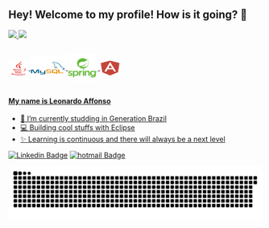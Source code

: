 ## Hey! Welcome to my profile! How is it going? 👋
 
 <div>
  <a href="https://github.com/leonardoaf2">
  <img height="180em" src="https://github-readme-stats.vercel.app/api?username=leonardoaf2&show_icons=true&theme=dark&include_all_commits=true&count_private=true"/>
  <img height="180em" src="https://github-readme-stats.vercel.app/api/top-langs/?username=leonardoaf2&layout=compact&langs_count=7&theme=dark"/>
</div>
 
 ##
 <div>
  <img align="center" alt="Leo-Java" height="30" width="40" src="https://raw.githubusercontent.com/devicons/devicon/master/icons/java/java-plain.svg">
  <img align="center" alt="Leo-Mysql"height="50" width="70" src="https://raw.githubusercontent.com/devicons/devicon/master/icons/mysql/mysql-original-wordmark.svg">
  <img align="center" alt="Leo-Spring" height="55" width="60" src="https://raw.githubusercontent.com/devicons/devicon/master/icons/spring/spring-original-wordmark.svg">
  <img align="center" alt="Leo-angularjs" height="30" width="40" src="https://raw.githubusercontent.com/devicons/devicon/master/icons/angularjs/angularjs-plain.svg">
 </div>

 ##
 
#### My name is Leonardo Affonso 

- 🚀 I’m currently studding in Generation Brazil
- 💻 Building cool stuffs with Eclipse
- ✨ Learning is continuous and there will always be a next level

[![Linkedin Badge](https://img.shields.io/badge/-Linkedin-blue?style=flat-square&labelColor=blue&logo=Linkedin&logoColor=white&link=https://www.linkedin.com/in/leonardo-affonso-503777215/)](https://www.linkedin.com/in/leonardo-affonso-503777215/) 
[![hotmail Badge](https://img.shields.io/badge/-Hotmail-c14438?style=flat-square&logo=Hotmail&logoColor=blue&link=mailto:leeo.affonso@hotmail.com)](mailto:leeo.affonso@hotmail.com)

 
![Snake animation](https://github.com/leonardoaf2/leonardoaf2/blob/output/github-contribution-grid-snake.svg)
